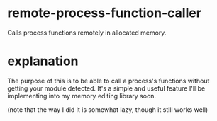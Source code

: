 # remote-process-function-caller
Calls process functions remotely in allocated memory.

# explanation
The purpose of this is to be able to call a process's functions without getting your module detected. It's a simple and useful feature I'll be implementing into my memory editing library soon.

(note that the way I did it is somewhat lazy, though it still works well)
